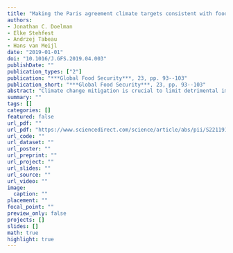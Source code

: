 ```yaml
---
title: "Making the Paris agreement climate targets consistent with food security objectives"
authors: 
- Jonathan C. Doelman
- Elke Stehfest
- Andrzej Tabeau
- Hans van Meijl
date: "2019-01-01"
doi: "10.1016/J.GFS.2019.04.003"
publishDate: ""
publication_types: ["2"]
publication: "***Global Food Security***, 23, pp. 93--103"
publication_short: "***Global Food Security***, 23, pp. 93--103"
abstract: "Climate change mitigation is crucial to limit detrimental impacts of climate change on food production. However, cost-optimal mitigation pathways consistent with the Paris agreement project large-scale land-based mitigation for bio-energy and afforestation to achieve stringent climate targets. Land demand from land-based mitigation leads to competition with food production, raising concerns that climate policy (SDG13  climate action) conflicts with food security objectives (SDG2  zero hunger). In this study we use the computable general equilibrium model MAGNET and the IMAGE integrated assessment model to quantify the food security effects of large-scale land-based mitigation. Subsequently, we implement two measures to prevent reduced food security: increased agricultural intensification and reduced meat consumption. We show that large-scale land-based mitigation (600 Mha in 2050) leads to increased food prices (11), reduced food availability (230 kcal/cap/day) and substantially more people at risk of hunger (230 million) compared to the baseline scenario in 2050, most notably in developing regions. Land-based mitigation also leads to yield increases (9) and intensified ruminant production (11). Additional crop yield improvement (9) and intensification in ruminant production (3) could prevent the negative effect of mitigation on food security. Introducing a reduction in meat consumption in high- and middle-income regions reduces required crop yield improvement (7) and ruminant intensification (2). Our study highlights the importance of transparency about food security effects in climate change mitigation scenarios. In addition, it provides an example of explicitly including measures to limit negative trade-offs in mitigation scenarios. In this way, we show how the Paris agreement can be made consistent with food security objectives and how multiple Sustainable Development Goals can be achieved."
summary: ""
tags: []
categories: []
featured: false
url_pdf: ""
url_pdf: "https://www.sciencedirect.com/science/article/abs/pii/S2211912418301263"
url_code: ""
url_dataset: ""
url_poster: ""
url_preprint: ""
url_project: ""
url_slides: ""
url_source: ""
url_video: ""
image: 
  caption: ""
placement: ""
focal_point: ""
preview_only: false
projects: []
slides: []
math: true
highlight: true
---
```

